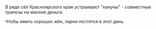 В ряде сёл Красноярского края устраивают "кануны" - совместные трапезы на миские деньги.

Чтобы иметь хороших жён, парни постятся в этот день.